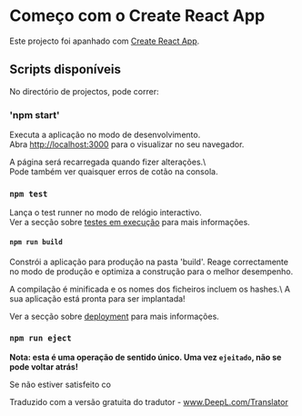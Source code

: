 # Começo com o Create React App

Este projecto foi apanhado com [Create React App](https://github.com/facebook/create-react-app).

## Scripts disponíveis

No directório de projectos, pode correr:

### 'npm start'

Executa a aplicação no modo de desenvolvimento.\
Abra [http://localhost:3000](http://localhost:3000) para o visualizar no seu navegador.

A página será recarregada quando fizer alterações.\ \
Pode também ver quaisquer erros de cotão na consola.

### `npm test`

Lança o test runner no modo de relógio interactivo.\
Ver a secção sobre [testes em execução](https://facebook.github.io/create-react-app/docs/running-tests) para mais informações.

#### `npm run build`

Constrói a aplicação para produção na pasta 'build'.
Reage correctamente no modo de produção e optimiza a construção para o melhor desempenho.

A compilação é minificada e os nomes dos ficheiros incluem os hashes.\\
A sua aplicação está pronta para ser implantada!

Ver a secção sobre [deployment](https://facebook.github.io/create-react-app/docs/deployment) para mais informações.

### `npm run eject`

**Nota: esta é uma operação de sentido único. Uma vez `ejeitado`, não se pode voltar atrás!**

Se não estiver satisfeito co

Traduzido com a versão gratuita do tradutor - www.DeepL.com/Translator
